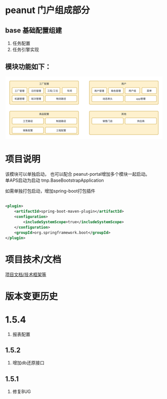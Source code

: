 # peanut 门户组成部分

## base 基础配置组建

1. 任务配置
2. 任务引擎实现

## 模块功能如下：

![task_model.png](doc/image/base_model.png)


# 项目说明

该模块可以单独启动， 也可以配合 peanut-portal增加多个模块一起启动。  
单APS启动为启动 tmp.BaseBootstrapApplication

如需单独打包启动，增加spring-boot打包插件

```xml

<plugin>
    <artifactId>spring-boot-maven-plugin</artifactId>
    <configuration>
        <includeSystemScope>true</includeSystemScope>
    </configuration>
    <groupId>org.springframework.boot</groupId>
</plugin>

```

# 项目技术/文档
[项目文档/技术框架等](https://gitee.com/slsplatform/aps-end/blob/master/README.md)


# 版本变更历史

# 1.5.4 
1. 报表配置

## 1.5.2
1. 增加db还原接口

## 1.5.1
1. 修复BUG